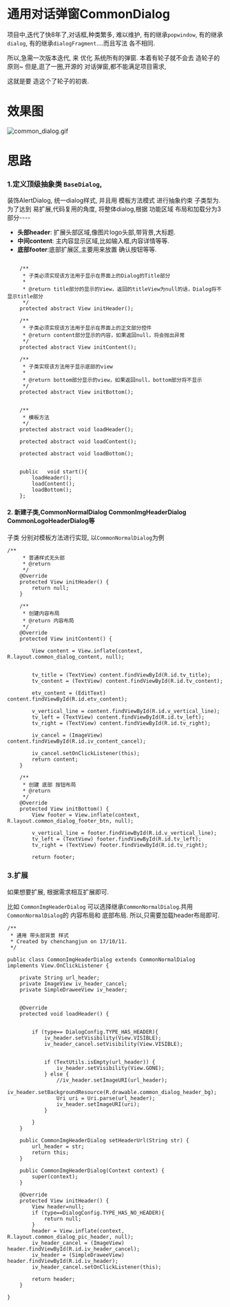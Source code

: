 # 通用对话弹窗CommonDialog


项目中,迭代了快8年了,对话框,种类繁多, 难以维护, 有的继承`popwindow`, 有的继承`dialog`, 有的继承`dialogFragment`....而且写法 各不相同.





所以,急需一次版本迭代, 来 优化 系统所有的弹窗. 本着有轮子就不会去 造轮子的原则~ 但是,逛了一圈,开源的 对话弹窗,都不能满足项目需求,

这就是要 造这个了轮子的初衷.


# 效果图

![common_dialog.gif](http://upload-images.jianshu.io/upload_images/1848340-bfd6d41eb4be08cf.gif?imageMogr2/auto-orient/strip%7CimageView2/2/w/1240)



# 思路

### 1.定义顶级抽象类 `BaseDialog`, 

装饰AlertDialog, 统一dialog样式, 并且用 模板方法模式 进行抽象约束 子类型为.
为了达到 易扩展,代码复用的角度, 将整体dialog,根据 功能区域 布局和加载分为3部分----

- **头部header**: 扩展头部区域,像图片logo头部,带背景,大标题.
- **中间content**: 主内容显示区域,比如输入框,内容详情等等.
- **底部footer**:底部扩展区,主要用来放置 确认按钮等等.



```

    /**
     * 子类必须实现该方法用于显示在界面上的Dialog的Title部分
     *
     * @return title部分的显示的View，返回的titleView为null的话，Dialog将不显示title部分
     */
    protected abstract View initHeader();

    /**
     * 子类必须实现该方法用于显示在界面上的正文部分控件
     * @return content部分显示的内容，如果返回null，将会抛出异常
     */
    protected abstract View initContent();

    /**
     * 子类实现该方法用于显示底部的view
     *
     * @return bottom部分显示的view，如果返回null，bottom部分将不显示
     */
    protected abstract View initBottom();


    /**
     * 模板方法
     */
    protected abstract void loadHeader();

    protected abstract void loadContent();

    protected abstract void loadBottom();


    public   void start(){
        loadHeader();
        loadContent();
        loadBottom();
    };

```


#### 2. 新建子类,CommonNormalDialog CommonImgHeaderDialog CommonLogoHeaderDialog等

子类 分别对模板方法进行实现, 以`CommonNormalDialog`为例

```
/**
     * 普通样式无头部
     * @return
     */
    @Override
    protected View initHeader() {
        return null;
    }

    /**
     * 创建内容布局
     * @return 内容布局
     */
    @Override
    protected View initContent() {

        View content = View.inflate(context, R.layout.common_dialog_content, null);


        tv_title = (TextView) content.findViewById(R.id.tv_title);
        tv_content = (TextView) content.findViewById(R.id.tv_content);

        etv_content = (EditText) content.findViewById(R.id.etv_content);

        v_vertical_line = content.findViewById(R.id.v_vertical_line);
        tv_left = (TextView) content.findViewById(R.id.tv_left);
        tv_right = (TextView) content.findViewById(R.id.tv_right);

        iv_cancel = (ImageView) content.findViewById(R.id.iv_content_cancel);

        iv_cancel.setOnClickListener(this);
        return content;
    }

    /**
     * 创建 底部 按钮布局
     * @return
     */
    @Override
    protected View initBottom() {
        View footer = View.inflate(context, R.layout.common_dialog_footer_btn, null);

        v_vertical_line = footer.findViewById(R.id.v_vertical_line);
        tv_left = (TextView) footer.findViewById(R.id.tv_left);
        tv_right = (TextView) footer.findViewById(R.id.tv_right);

        return footer;

```


### 3.扩展

如果想要扩展, 根据需求相互扩展即可.

 比如 `CommonImgHeaderDialog` 可以选择继承`CommonNormalDialog`.共用`CommonNormalDialog`的 内容布局和 底部布局. 所以,只需要加载header布局即可.


```
/**
 * 通用 带头部背景 样式
 * Created by chenchangjun on 17/10/11.
 */

public class CommonImgHeaderDialog extends CommonNormalDialog implements View.OnClickListener {

    private String url_header;
    private ImageView iv_header_cancel;
    private SimpleDraweeView iv_header;


    @Override
    protected void loadHeader() {


        if (type== DialogConfig.TYPE_HAS_HEADER){
            iv_header.setVisibility(View.VISIBLE);
            iv_header_cancel.setVisibility(View.VISIBLE);


            if (TextUtils.isEmpty(url_header)) {
                iv_header.setVisibility(View.GONE);
            } else {
                //iv_header.setImageURI(url_header);
                iv_header.setBackgroundResource(R.drawable.common_dialog_header_bg);
                Uri uri = Uri.parse(url_header);
                iv_header.setImageURI(uri);
            }

        }
    }

    public CommonImgHeaderDialog setHeaderUrl(String str) {
        url_header = str;
        return this;
    }

    public CommonImgHeaderDialog(Context context) {
        super(context);
    }

    @Override
    protected View initHeader() {
        View header=null;
        if (type==DialogConfig.TYPE_HAS_NO_HEADER){
            return null;
        }
        header = View.inflate(context, R.layout.common_dialog_pic_header, null);
        iv_header_cancel = (ImageView) header.findViewById(R.id.iv_header_cancel);
        iv_header = (SimpleDraweeView) header.findViewById(R.id.iv_header);
        iv_header_cancel.setOnClickListener(this);

        return header;
    }

}


```


